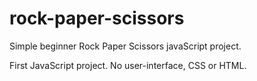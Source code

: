 # rock-paper-scissors
Simple beginner Rock Paper Scissors javaScript project.

First JavaScript project.
No user-interface, CSS or HTML.